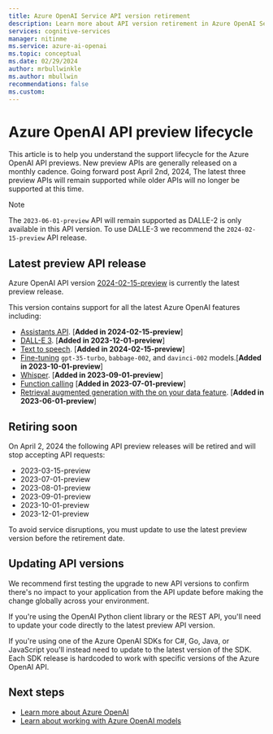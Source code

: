 ```yaml
---
title: Azure OpenAI Service API version retirement
description: Learn more about API version retirement in Azure OpenAI Services.
services: cognitive-services
manager: nitinme
ms.service: azure-ai-openai
ms.topic: conceptual 
ms.date: 02/29/2024
author: mrbullwinkle
ms.author: mbullwin
recommendations: false
ms.custom:
---
```


# Azure OpenAI API preview lifecycle

This article is to help you understand the support lifecycle for the Azure OpenAI API previews. New preview APIs are generally released on a monthly cadence. Going forward post April 2nd, 2024, The latest three preview APIs will remain supported while older APIs will no longer be supported at this time.

> [!NOTE]
> The `2023-06-01-preview` API will remain supported as DALLE-2 is only available in this API version. To use DALLE-3 we recommend the `2024-02-15-preview` API release. 

## Latest preview API release

Azure OpenAI API version [2024-02-15-preview](https://github.com/Azure/azure-rest-api-specs/blob/main/specification/cognitiveservices/data-plane/AzureOpenAI/inference/preview/2024-02-15-preview/inference.json)
is currently the latest preview release.

This version contains support for all the latest Azure OpenAI features including:

- [Assistants API](./assistants-reference.md). [**Added in 2024-02-15-preview**]
- [DALL-E 3](./dall-e-quickstart.md). [**Added in 2023-12-01-preview**]
- [Text to speech](./text-to-speech-quickstart.md). [**Added in 2024-02-15-preview**]
- [Fine-tuning](./how-to/fine-tuning.md) `gpt-35-turbo`, `babbage-002`, and `davinci-002` models.[**Added in 2023-10-01-preview**]
- [Whisper](./whisper-quickstart.md). [**Added in 2023-09-01-preview**]
- [Function calling](./how-to/function-calling.md)  [**Added in 2023-07-01-preview**]
- [Retrieval augmented generation with the on your data feature](./use-your-data-quickstart.md).  [**Added in 2023-06-01-preview**]

## Retiring soon

On April 2, 2024 the following API preview releases will be retired and will stop accepting API requests:

- 2023-03-15-preview
- 2023-07-01-preview
- 2023-08-01-preview
- 2023-09-01-preview
- 2023-10-01-preview
- 2023-12-01-preview

To avoid service disruptions, you must update to use the latest preview version before the retirement date.

## Updating API versions

We recommend first testing the upgrade to new API versions to confirm there's no impact to your application from the API update before making the change globally across your environment.

If you're using the OpenAI Python client library or the REST API, you'll need to update your code directly to the latest preview API version.

If you're using one of the Azure OpenAI SDKs for C#, Go, Java, or JavaScript you'll instead need to update to the latest version of the SDK. Each SDK release is hardcoded to work with specific versions of the Azure OpenAI API.

## Next steps

- [Learn more about Azure OpenAI](overview.md)
- [Learn about working with Azure OpenAI models](./how-to/working-with-models.md)
